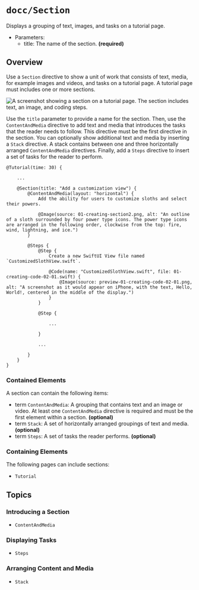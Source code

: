 # ``docc/Section``

Displays a grouping of text, images, and tasks on a tutorial page.

- Parameters:
    - title: The name of the section. **(required)**

## Overview

Use a `Section` directive to show a unit of work that consists of text, media, for example images and videos, and tasks on a tutorial page. A tutorial page must includes one or more sections.

![A screenshot showing a section on a tutorial page. The section includes text, an image, and coding steps.](1)

Use the `title` parameter to provide a name for the section. Then, use the ``ContentAndMedia`` directive to add text and media that introduces the tasks that the reader needs to follow. This directive must be the first directive in the section. You can optionally show additional text and media by inserting a ``Stack`` directive. A stack contains between one and three horizontally arranged `ContentAndMedia` directives. Finally, add a ``Steps`` directive to insert a set of tasks for the reader to perform.

```
@Tutorial(time: 30) {
    
    ...
    
    @Section(title: "Add a customization view") {
        @ContentAndMedia(layout: "horizontal") {
            Add the ability for users to customize sloths and select their powers.
            
            @Image(source: 01-creating-section2.png, alt: "An outline of a sloth surrounded by four power type icons. The power type icons are arranged in the following order, clockwise from the top: fire, wind, lightning, and ice.")
        }
        
        @Steps {
            @Step {
                Create a new SwiftUI View file named `CustomizedSlothView.swift`.
                
                @Code(name: "CustomizedSlothView.swift", file: 01-creating-code-02-01.swift) {
                    @Image(source: preview-01-creating-code-02-01.png, alt: "A screenshot as it would appear on iPhone, with the text, Hello, World!, centered in the middle of the display.")
                }
            }    
            
            @Step {
                
                ...
                
            }    
            
            ...
 
        }
    }
}
````

### Contained Elements

A section can contain the following items:

- term ``ContentAndMedia``: A grouping that contains text and an image or video. At least one `ContentAndMedia` directive is required and must be the first element within a section. **(optional)**
- term ``Stack``: A set of horizontally arranged groupings of text and media. **(optional)**
- term ``Steps``: A set of tasks the reader performs. **(optional)**

### Containing Elements

The following pages can include sections:

- ``Tutorial``

## Topics

### Introducing a Section

- ``ContentAndMedia``

### Displaying Tasks

- ``Steps``

### Arranging Content and Media

- ``Stack``

<!-- Copyright (c) 2021 Apple Inc and the Swift Project authors. All Rights Reserved. -->
